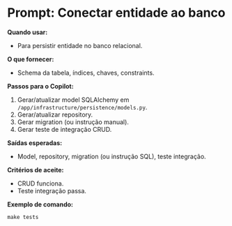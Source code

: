 # Prompt: Conectar entidade ao banco

**Quando usar:**
- Para persistir entidade no banco relacional.

**O que fornecer:**
- Schema da tabela, índices, chaves, constraints.

**Passos para o Copilot:**
1. Gerar/atualizar model SQLAlchemy em `/app/infrastructure/persistence/models.py`.
2. Gerar/atualizar repository.
3. Gerar migration (ou instrução manual).
4. Gerar teste de integração CRUD.

**Saídas esperadas:**
- Model, repository, migration (ou instrução SQL), teste integração.

**Critérios de aceite:**
- CRUD funciona.
- Teste integração passa.

**Exemplo de comando:**
```
make tests
```

